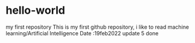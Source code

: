 # hello-world
my first repository
This is my first github repository, i like to read
machine learning/Artificial Intelligence 
Date :19feb2022
update 5 done
